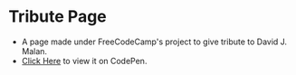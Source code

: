 # Tribute Page

* A page made under FreeCodeCamp's project to give tribute to David J. Malan.
* [Click Here](https://codepen.io/Anku255/project/full/ZMwpnr/) to view it on CodePen.
